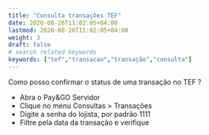 ```yaml
---
title: "Consulta transações TEF"
date: 2020-08-26T11:02:05+04:00
lastmod: 2020-08-26T11:02:05+04:00
weight: 3
draft: false
# search related keywords
keywords: ["tef","transacao","transação","consulta"]
---
```


Como posso confirmar o status de uma transação no TEF ?

- Abra o Pay&GO Servidor
- Clique no menu Consultas > Transações
- Digite a senha do lojista, por padrão 1111
- Filtre pela data da transação e verifique
